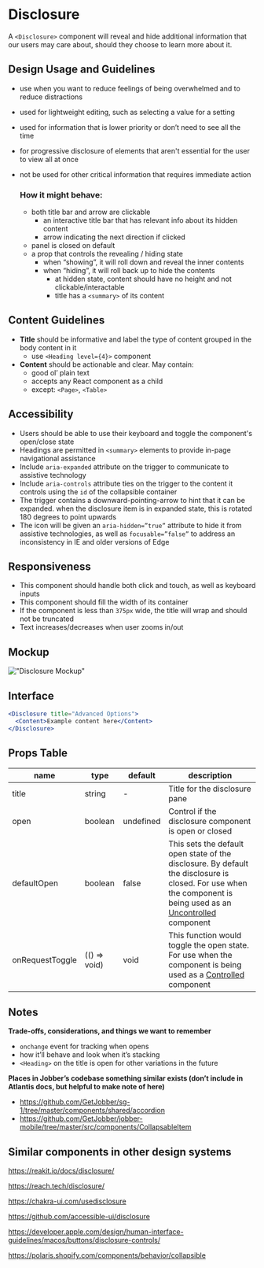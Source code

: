 # Disclosure

A `<Disclosure>` component will reveal and hide additional information that our
users may care about, should they choose to learn more about it.

## Design Usage and Guidelines

- use when you want to reduce feelings of being overwhelmed and to reduce
  distractions
- used for lightweight editing, such as selecting a value for a setting
- used for information that is lower priority or don’t need to see all the time
- for progressive disclosure of elements that aren't essential for the user to
  view all at once
- not be used for other critical information that requires immediate action

  ### How it might behave:

  - both title bar and arrow are clickable
    - an interactive title bar that has relevant info about its hidden content
    - arrow indicating the next direction if clicked
  - panel is closed on default
  - a prop that controls the revealing / hiding state
    - when “showing”, it will roll down and reveal the inner contents
    - when “hiding”, it will roll back up to hide the contents
      - at hidden state, content should have no height and not
        clickable/interactable
      - title has a `<summary>` of its content

## Content Guidelines

- **Title** should be informative and label the type of content grouped in the
  body content in it
  - use `<Heading level={4}>` component
- **Content** should be actionable and clear. May contain:
  - good ol’ plain text
  - accepts any React component as a child
  - except: `<Page>`, `<Table>`

## Accessibility

- Users should be able to use their keyboard and toggle the component's
  open/close state
- Headings are permitted in `<summary>` elements to provide in-page navigational
  assistance
- Include `aria-expanded` attribute on the trigger to communicate to assistive
  technology
- Include `aria-controls` attribute ties on the trigger to the content it
  controls using the `id` of the collapsible container
- The trigger contains a downward-pointing-arrow to hint that it can be
  expanded. when the disclosure item is in expanded state, this is rotated 180
  degrees to point upwards
- The icon will be given an `aria-hidden=”true”` attribute to hide it from
  assistive technologies, as well as `focusable=”false”` to address an
  inconsistency in IE and older versions of Edge

## Responsiveness

- This component should handle both click and touch, as well as keyboard inputs
- This component should fill the width of its container
- If the component is less than `375px` wide, the title will wrap and should not
  be truncated
- Text increases/decreases when user zooms in/out

## Mockup

!["Disclosure Mockup"](https://gist.githubusercontent.com/kingstonfung/b882aa211f4213b1ac89bd515dc48a50/raw/efef596279fa0070d26b67cd364e533ca3d572bd/image2.png)

## Interface

```jsx
<Disclosure title="Advanced Options">
  <Content>Example content here</Content>
</Disclosure>
```

## Props Table

| name            | type         | default   | description                                                                                                                                                                                                             |
| --------------- | ------------ | --------- | ----------------------------------------------------------------------------------------------------------------------------------------------------------------------------------------------------------------------- |
| title           | string       | -         | Title for the disclosure pane                                                                                                                                                                                           |
| open            | boolean      | undefined | Control if the disclosure component is open or closed                                                                                                                                                                   |
| defaultOpen     | boolean      | false     | This sets the default open state of the disclosure. By default the disclosure is closed. For use when the component is being used as an [Uncontrolled](https://reactjs.org/docs/uncontrolled-components.html) component |
| onRequestToggle | (() => void) | void      | This function would toggle the open state. For use when the component is being used as a [Controlled](https://reactjs.org/docs/forms.html#controlled-components) component                                              |

## Notes

**Trade-offs, considerations, and things we want to remember**

- `onchange` event for tracking when opens
- how it’ll behave and look when it’s stacking
- `<Heading>` on the title is open for other variations in the future

**Places in Jobber’s codebase something similar exists (don’t include in
Atlantis docs, but helpful to make note of here)**

- https://github.com/GetJobber/sg-1/tree/master/components/shared/accordion
- https://github.com/GetJobber/jobber-mobile/tree/master/src/components/CollapsableItem

## Similar components in other design systems

https://reakit.io/docs/disclosure/

https://reach.tech/disclosure/

https://chakra-ui.com/usedisclosure

https://github.com/accessible-ui/disclosure

https://developer.apple.com/design/human-interface-guidelines/macos/buttons/disclosure-controls/

https://polaris.shopify.com/components/behavior/collapsible
